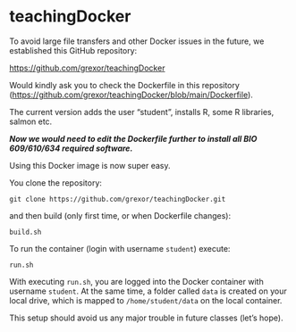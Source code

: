 # teachingDocker

To avoid large file transfers and other Docker issues in the future, we established this GitHub repository:

https://github.com/grexor/teachingDocker

Would kindly ask you to check the Dockerfile in this repository (https://github.com/grexor/teachingDocker/blob/main/Dockerfile).

The current version adds the user “student”, installs R, some R libraries, salmon etc.

***Now we would need to edit the Dockerfile further to install all BIO 609/610/634 required software.***

Using this Docker image is now super easy.

You clone the repository:

`git clone https://github.com/grexor/teachingDocker.git`

and then build (only first time, or when Dockerfile changes):

```
build.sh
```

To run the container (login with username `student`) execute:

```
run.sh
```

With executing `run.sh`, you are logged into the Docker container with username `student`. At the same time, a folder called `data` is created on your local drive, which is mapped to `/home/student/data` on the local container.

This setup should avoid us any major trouble in future classes (let’s hope).
